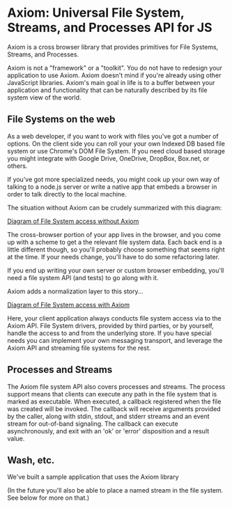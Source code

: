 # Axiom: Universal File System, Streams, and Processes API for JS

Axiom is a cross browser library that provides primitives for File Systems, Streams, and Processes.

Axiom is not a "framework" or a "toolkit".  You do not have to redesign your application to use Axiom.  Axiom doesn't mind if you're already using other JavaScript libraries.  Axiom's main goal in life is to a buffer between your application and functionality that can be naturally described by its file system view of the world.

## File Systems on the web

As a web developer, if you want to work with files you've got a number of options.  On the client side you can roll your your own Indexed DB based file system or use Chrome's DOM File System.  If you need cloud based storage you might integrate with Google Drive, OneDrive, DropBox, Box.net, or others.

If you've got more specialized needs, you might cook up your own way of talking to a node.js server or write a native app that embeds a browser in order to talk directly to the local machine.

The situation without Axiom can be crudely summarized with this diagram:

[Diagram of File System access without Axiom](docs/fs-without-axiom.png)

The cross-browser portion of your app lives in the browser, and you come up with a scheme to get a the relevant file system data.  Each back end is a little different though, so you'll probably choose something that seems right at the time.  If your needs change, you'll have to do some refactoring later.

If you end up writing your own server or custom browser embedding, you'll need a file system API (and tests) to go along with it.

Axiom adds a normalization layer to this story...

[Diagram of File System access with Axiom](docs/fs-with-axiom.png)

Here, your client application always conducts file system access via to the Axiom API.  File System drivers, provided by third parties, or by yourself, handle the access to and from the underlying store.  If you have special needs you can implement your own messaging transport, and leverage the Axiom API and streaming file systems for the rest.

## Processes and Streams

The Axiom file system API also covers processes and streams.  The process support means that clients can execute any path in the file system that is marked as executable.  When executed, a callback registered when the file was created will be invoked.  The callback will receive arguments provided by the caller, along with stdin, stdout, and stderr streams and an event stream for out-of-band signaling.  The callback can execute asynchronously, and exit with an 'ok' or 'error' disposition and a result value.

## Wash, etc.

We've built a sample application that uses the Axiom library

(In the future you'll also be able to place a named stream in the file system.  See below for more on that.)

